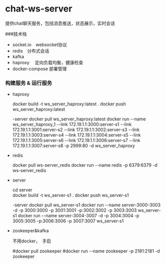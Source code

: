 # chat-ws-server
提供chat聊天服务，包括消息推送，状态展示，实时会话

###技术栈
- socket.io　websocket协议
- redis　分布式会话
- kafka
- haproxy 　定向负载均衡，健康检查
- docker-compose 部署管理


### 构建服务 & 运行服务    

- haproxy


    docker build -t ws_server_haproxy:latest .
    docker push ws_server_haproxy:latest
    
    -server
    docker pull ws_server_haproxy:latest
    docker run --name ws_server_haproxy_1 --link 172.19.1.1:3000:server-s1 --link 172.19.1.1:3001:server-s2 --link 172.19.1.1:3002:server-s3 --link 172.19.1.1:3003:server-s4 --link 172.19.1.1:3004:server-s5 --link 172.19.1.1:3005:server-s6 --link 172.19.1.1:3006:server-s7 --link 172.19.1.1:3007:server-s8 -p 2999:80 -d ws_server_haproxy

- redis
  
  
    docker pull ws-server_redis
    docker run --name redis -p 6379:6379 -d ws-server_redis
    
- server


    cd server   
    docker build -t ws_server-s1 .
    docker push ws_server-s1
    
    -server
    docker pull ws_server-s1
    docker run --name server-3000-3003 -d -p 3000:3000 -p 3001:3001 -p:3002:3002 -p 3003:3003 ws_server-s1
    docker run --name server-3004-3007 -d -p 3004:3004 -p 3005:3005 -p:3006:3006 -p 3007:3007 ws_server-s1
    

- zookeeper&kafka

    不用docker，　手启
 

    #docker pull zookeeper
    #docker run --name zookeeper -p 2181:2181 -d zookeeper
    


    